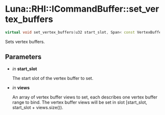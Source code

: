 # Luna::RHI::ICommandBuffer::set_vertex_buffers

```c++
virtual void set_vertex_buffers(u32 start_slot, Span< const VertexBufferView > views)=0
```

Sets vertex buffers. 



## Parameters
* *in* **start_slot**

    The start slot of the vertex buffer to set. 

* *in* **views**

    An array of vertex buffer views to set, each describes one vertex buffer range to bind. The vertex buffer views will be set in slot [start_slot, start_slot + views.size()). 

